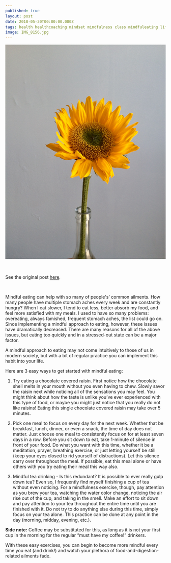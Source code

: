 ```yaml
---
published: true
layout: post
date: 2018-05-30T00:00:00.000Z
tags: health healthcoaching mindset mindfulness class mindfuleating lifecoaching naturalmovement life stress stressmanagement lifestyle coaching food self-improvement exercise diet nutrition chekcoach chekinstitute goals
image: IMG_8156.jpg
---
```


![IMG_8156.jpg](/content/IMG_8156.jpg)

<br>

See the original post [here](https://www.pittsburghfitnessproject.com/blog/a-mindful-eating-blog).

<br>

Mindful eating can help with so many of people's’ common ailments. How many people have multiple stomach aches every week and are constantly hungry? When I eat slower, I tend to eat less, better absorb my food, and feel more satisfied with my meals. I used to have so many problems: overeating, always famished, frequent stomach aches, the list could go on. Since implementing a mindful approach to eating, however, these issues have dramatically decreased. There are many reasons for all of the above issues, but eating too quickly and in a stressed-out state can be a major factor. 

A mindful approach to eating may not come intuitively to those of us in modern society, but with a bit of regular practice you can implement this habit into your life. 

Here are 3 easy ways to get started with mindful eating:

  1. Try eating a chocolate covered raisin. First notice how the chocolate shell melts in your mouth without you even having to chew. Slowly savor the raisin next while noticing all of the sensations you may feel. You might think about how the taste is unlike you’ve ever experienced with this type of food, or maybe you might just notice that you really do not like raisins! Eating this single chocolate covered raisin may take over 5 minutes. 

  2. Pick one meal to focus on every day for the next week. Whether that be breakfast, lunch, dinner, or even a snack, the time of day does not matter. Just choose one meal to consistently focus on for at least seven days in a row. Before you sit down to eat, take 1-minute of silence in front of your food. Do what you want with this time, whether it be a meditation, prayer, breathing exercise, or just letting yourself be still (keep your eyes closed to rid yourself of distractions). Let this silence carry over throughout the meal. If possible, eat this meal alone or have others with you try eating their meal this way also. 

  3. Mindful tea drinking - Is this redundant? It is possible to ever really gulp down tea? Even so, I frequently find myself finishing a cup of tea without even noticing. For a mindfulness exercise, though, pay attention as you brew your tea, watching the water color change, noticing the air rise out of the cup, and taking in the smell. Make an effort to sit down and pay attention to your tea throughout the entire time until you are finished with it. Do not try to do anything else during this time, simply focus on your tea alone. This practice can be done at any point in the day (morning, midday, evening, etc.).
  
 **Side note:** Coffee may be substituted for this, as long as it is not your first cup in the morning for the regular “must have my coffee!” drinkers. 

With these easy exercises, you can begin to become more mindful every time you eat (and drink!) and watch your plethora of food-and-digestion-related ailments fade. 

